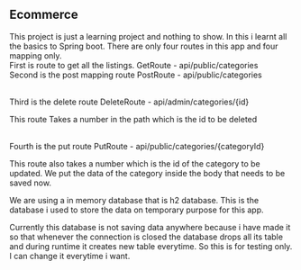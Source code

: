 ## Ecommerce

This project is just a learning project and nothing to show. In this i learnt all the basics to Spring boot.
There are only four routes in this app and four mapping only.
<br>
First is route to get all the listings. 
    GetRoute - api/public/categories
<br>
Second is the post mapping route
    PostRoute - api/public/categories

<br>
Third is the delete route
DeleteRoute - api/admin/categories/{id}

This route Takes a number in the path which is the id to be deleted

<br>
Fourth is the put route
    PutRoute - api/public/categories/{categoryId}

This route also takes a number which is the id of the category to be updated.
We put the data of the category inside the body that needs to be saved now.

We are using a in memory database that is h2 database. This is the database i used to store the data on temporary purpose for this app.

Currently this database is not saving data anywhere because i have made it so that whenever the connection is closed the database drops all its table and during runtime it creates new table everytime. 
So this is for testing only. I can change it everytime i want. 